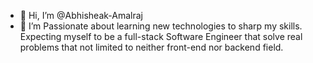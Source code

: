 - 👋 Hi, I’m @Abhisheak-Amalraj
- 👀 I’m Passionate about learning new technologies to sharp my skills. Expecting myself to be a full-stack
Software Engineer that solve real problems that not limited to neither front-end nor backend field.

<!---
Abhisheak-Amalraj/Abhisheak-Amalraj is a ✨ special ✨ repository because its `README.md` (this file) appears on your GitHub profile.
You can click the Preview link to take a look at your changes.
--->
